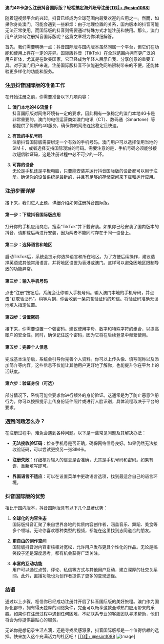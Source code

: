 **澳门4G卡怎么注册抖音国际版？轻松搞定海外账号注册[[TG💪+ @esim1088](https://t.me/s/esim1088)]**

随着短视频平台的兴起，抖音已经成为全球范围内最受欢迎的应用之一。然而，如果你身处澳门，可能会遇到一些麻烦：由于地理位置的关系，国内版本的抖音可能无法正常使用，而国际版的抖音则需要通过特殊方式才能注册和使用。那么，澳门用户该如何注册抖音国际版呢？这篇文章将为你详细解答。

首先，我们需要明确一点：抖音国际版与国内版本虽然同属一个平台，但它们在功能和使用上存在一定的差异。国际版抖音（TikTok）在全球范围内拥有更广泛的用户群体，尤其是在欧美国家，它已经成为年轻人展示自我、分享创意的重要工具。对于澳门用户来说，注册国际版抖音不仅能避免网络限制带来的不便，还能体验更多样化的功能和服务。

### 注册抖音国际版的准备工作

在开始注册之前，你需要准备以下几项内容：

1. **澳门本地的4G流量卡**  
   抖音国际版对网络环境有一定的要求，因此拥有一张稳定的澳门本地4G卡是非常重要的。澳门的电信运营商如澳门电讯（CT）、数码通（Smartone）等都提供了优质的4G服务，确保你的网络连接稳定且快速。

2. **有效的手机号码**  
   注册抖音国际版需要绑定一个有效的手机号码。澳门用户可以选择使用当地的SIM卡，或者选择支持国际漫游的号码。需要注意的是，手机号码必须能够接收短信验证码，这是注册过程中必不可少的一环。

3. **可靠的设备**  
   无论是手机还是平板电脑，只要能安装并运行抖音国际版的设备都可以用于注册。确保你的设备系统是最新的，并且有足够的存储空间来下载和运行应用。

### 注册步骤详解

接下来，我们进入正题，详细介绍如何注册抖音国际版。

#### 第一步：下载抖音国际版应用

打开你的手机应用商店，搜索“TikTok”并下载安装。如果你已经安装了国内版本的抖音，请卸载后再进行安装，因为两者不能同时存在于同一设备上。

#### 第二步：选择语言和地区

启动TikTok后，系统会提示你选择语言和所在地区。为了方便后续操作，建议选择英语或其他常用语言，并将地区设置为香港或澳门。这样可以避免因地区限制导致的功能异常。

#### 第三步：输入手机号码

点击“注册”按钮后，系统会让你输入手机号码。输入澳门本地的手机号码，并点击“获取验证码”。稍等片刻，你会收到一条包含验证码的短信。将验证码准确无误地填入指定位置。

#### 第四步：设置密码

接下来，你需要设置一个强密码。建议使用字母、数字和特殊字符的组合，以提高账户的安全性。同时，确保记住这个密码，因为它将在后续登录中频繁使用。

#### 第五步：完善个人信息

完成基本注册后，系统会引导你完善个人资料。你可以上传头像、填写昵称以及添加简介等内容。这些信息不仅能让其他用户更好地了解你，也能提升你在平台上的活跃度。

#### 第六步：验证身份（可选）

部分情况下，系统可能会要求你进行额外的身份验证。这通常是为了防止恶意注册行为。你可以按照提示上传身份证件照片或进行人脸识别，具体流程取决于平台的要求。

### 遇到问题怎么办？

在注册过程中，难免会遇到各种问题。以下是一些常见问题及其解决办法：

- **无法接收验证码**：检查手机号是否正确，确保网络信号良好。如果仍然无法接收验证码，可以尝试更换另一张SIM卡。
  
- **注册失败**：仔细核对输入的信息是否准确，尤其是手机号码和密码。如果有误，重新填写即可。

- **界面语言不适应**：可以在设置菜单中更改语言选项，找到最适合自己的语言环境。

### 抖音国际版的优势

相比于国内版本，抖音国际版具有以下几个显著优势：

1. **全球化的内容生态**  
   国际版抖音汇聚了来自世界各地的优质内容创作者，涵盖音乐、舞蹈、美食等多个领域。无论你喜欢哪种类型的视频，都能在这里找到志同道合的朋友。

2. **更自由的创作空间**  
   国际版抖音对内容审核相对宽松，允许用户发布更具个性化的作品。无论是搞笑段子还是深度思考，都有机会获得广泛关注。

3. **丰富的互动功能**  
   用户可以通过点赞、评论、私信等方式与其他用户互动，建立深厚的社交关系网。此外，直播功能也为创作者提供了更多的变现途径。

### 结语

通过以上步骤，相信你已经成功注册并开启了抖音国际版的美好旅程。澳门作为国际化都市，拥有得天独厚的网络条件，完全可以畅享这款全球热门应用带来的乐趣。如果你在注册过程中遇到任何困难，不妨联系专业的客服团队寻求帮助，他们将会为你提供最贴心的服务。

无论你是想记录生活点滴，还是寻找灵感源泉，抖音国际版都是一个值得信赖的选择。快来加入这个充满活力的社区吧！[[TG💪+ @esim1088](https://t.me/s/esim1088) ![Image](https://i.postimg.cc/4NQfJmqS/Snipaste-2025-05-13-00-14-12.png)]